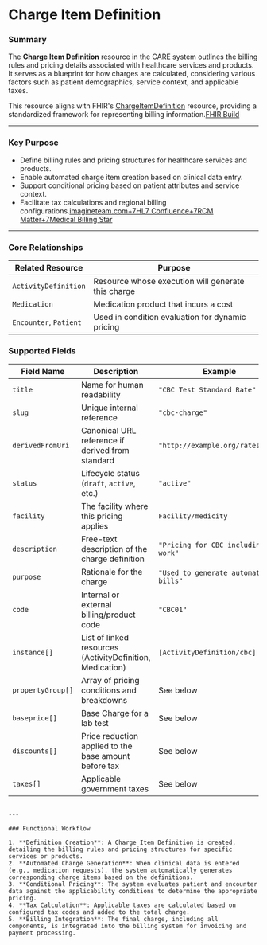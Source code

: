 # Charge Item Definition

### Summary

The **Charge Item Definition** resource in the CARE system outlines the billing rules and pricing details associated with healthcare services and products. It serves as a blueprint for how charges are calculated, considering various factors such as patient demographics, service context, and applicable taxes.

This resource aligns with FHIR's [ChargeItemDefinition](https://build.fhir.org/chargeitemdefinition.html) resource, providing a standardized framework for representing billing information.[FHIR Build](https://build.fhir.org/chargeitemdefinition.html?utm_source=chatgpt.com)

---

### Key Purpose

- Define billing rules and pricing structures for healthcare services and products.
- Enable automated charge item creation based on clinical data entry.
- Support conditional pricing based on patient attributes and service context.
- Facilitate tax calculations and regional billing configurations.[imagineteam.com+7HL7 Confluence+7RCM Matter+7](https://confluence.hl7.org/spaces/FHIR/pages/66929138/Chargeitemdefinition%2BFhir%2BResource%2BProposal?utm_source=chatgpt.com)[Medical Billing Star](https://www.medicalbillingstar.com/medgen-ehr/work-flow.html?utm_source=chatgpt.com)

---

### Core Relationships

| Related Resource       | Purpose                                            |
| ---------------------- | -------------------------------------------------- |
| `ActivityDefinition`   | Resource whose execution will generate this charge |
| `Medication`           | Medication product that incurs a cost              |
| `Encounter`, `Patient` | Used in condition evaluation for dynamic pricing   |

### Supported Fields

| Field Name        | Description                                               | Example                                |
| ----------------- | --------------------------------------------------------- | -------------------------------------- |
| `title`           | Name for human readability                                | `"CBC Test Standard Rate"`             |
| `slug`            | Unique internal reference                                 | `"cbc-charge"`                         |
| `derivedFromUri`  | Canonical URL reference if derived from standard          | `"http://example.org/rates/cbc"`       |
| `status`          | Lifecycle status (`draft`, `active`, etc.)                | `"active"`                             |
| `facility`        | The facility where this pricing applies                   | `Facility/medicity`                    |
| `description`     | Free-text description of the charge definition            | `"Pricing for CBC including lab work"` |
| `purpose`         | Rationale for the charge                                  | `"Used to generate automated bills"`   |
| `code`            | Internal or external billing/product code                 | `"CBC01"`                              |
| `instance[]`      | List of linked resources (ActivityDefinition, Medication) | `[ActivityDefinition/cbc]`             |
| `propertyGroup[]` | Array of pricing conditions and breakdowns                | See below                              |
| `baseprice[]`     | Base Charge for a lab test                                | See below                              |
| `discounts[]`     | Price reduction applied to the base amount before tax     | See below                              |
| `taxes[]`         | Applicable government taxes                               | See below                              |

```

---

### Functional Workflow

1. **Definition Creation**: A Charge Item Definition is created, detailing the billing rules and pricing structures for specific services or products.
2. **Automated Charge Generation**: When clinical data is entered (e.g., medication requests), the system automatically generates corresponding charge items based on the definitions.
3. **Conditional Pricing**: The system evaluates patient and encounter data against the applicability conditions to determine the appropriate pricing.
4. **Tax Calculation**: Applicable taxes are calculated based on configured tax codes and added to the total charge.
5. **Billing Integration**: The final charge, including all components, is integrated into the billing system for invoicing and payment processing.
```
